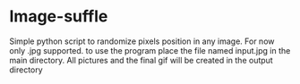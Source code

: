 # Image-suffle

Simple python script to randomize pixels position in any image. For now only .jpg supported. to use the program place the file named input.jpg in the main directory. All pictures and the final gif will be created in the output directory
